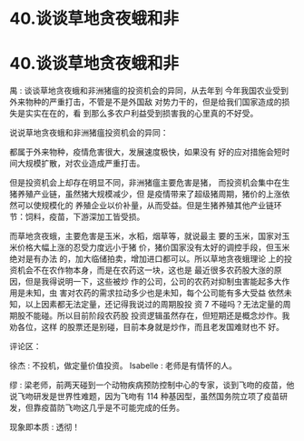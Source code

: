 # 40.谈谈草地贪夜蛾和非

# 40.谈谈草地贪夜蛾和非

禺 : 谈谈草地贪夜蛾和非洲猪瘟的投资机会的异同，从去年到 今年我国农业受到外来物种的严重打击，不管是不是外国敌 对势力干的，但是给我们国家造成的损失是实实在在的，看 到那么多农户利益受到损害我的心里真的不好受。

说说草地贪夜蛾和非洲猪瘟投资机会的异同：

都属于外来物种，疫情危害很大，发展速度极快，如果没有 好的应对措施会短时间大规模扩散，对农业造成严重打击。

但是投资机会上却存在明显不同，非洲猪瘟主要危害是猪， 而投资机会集中在生猪养殖产业链，虽然猪大规模减少，但 是疫情带来了超级猪周期，猪价的上涨依然可以使规模化的 养殖企业以价补量，从而受益。但是生猪养殖其他产业链环 节：饲料，疫苗，下游深加工皆受损。

而草地贪夜蛾，主要危害是玉米，水稻，烟草等，就说最主 要的玉米，国家对玉米价格大幅上涨的忍受力度远小于猪 价，猪价国家没有太好的调控手段，但玉米绝对是有办法 的，加大临储拍卖，增加进口都可以。所以草地贪夜蛾理论 上的投资机会不在农作物本身，而是在农药这一块，这也是 最近很多农药股大涨的原因，但是我得说明一下，这些被炒 作的公司，公司的农药对抑制虫害能起多大作用是未知，虫 害对农药的需求拉动多少也是未知，每个公司能有多大受益 依然未知，以上因素都无法定量，还记得我说过的周期股投 资 7 不碰吗？无法定量的周期股不能碰。所以目前阶段农药股 投资逻辑虽然存在，但短期还是概念炒作。我劝各位，这样 的股票还是别碰，目前本身就是炒作，而且老发国难财也不 好。

评论区：

徐杰 : 不投机，做定量价值投资。 Isabelle : 老师是有情怀的人。

缪 : 梁老师，前两天碰到一个动物疾病预防控制中心的专家，谈到飞吻的疫苗，他说飞吻研发是世界性难题，因为飞吻有 114 种基因型，虽然国务院立项了疫苗研发，但靠疫苗防飞吻这几乎是不可能完成的任务。

现象即本质 : 透彻！